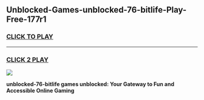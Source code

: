 
## Unblocked-Games-unblocked-76-bitlife-Play-Free-177r1
<h3>
<a href="https://premium76.site?title=unblocked-76-bitlife&ref=23A">CLICK TO PLAY</a></h3>
<hr>

<h3>
<a href="https://premium76.site?title=unblocked-76-bitlife&ref=23A">CLICK 2 PLAY</a>
  
</h3>

<a href="https://premium76.site?title=unblocked-76-bitlife&ref=23A"><img src="https://clearcache.store/games.png"></a>


**unblocked-76-bitlife games unblocked: Your Gateway to Fun and Accessible Online Gaming**
